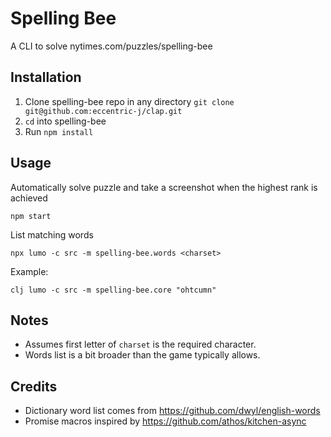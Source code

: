 # Spelling Bee
A CLI to solve nytimes.com/puzzles/spelling-bee

## Installation
1. Clone spelling-bee repo in any directory `git clone git@github.com:eccentric-j/clap.git`
2. `cd` into spelling-bee
3. Run `npm install`

## Usage
Automatically solve puzzle and take a screenshot when the highest rank is achieved
```shell
npm start
```

List matching words
```shell
npx lumo -c src -m spelling-bee.words <charset>
```

Example:
```shell
clj lumo -c src -m spelling-bee.core "ohtcumn"
```

## Notes
- Assumes first letter of `charset` is the required character.
- Words list is a bit broader than the game typically allows.

## Credits
- Dictionary word list comes from https://github.com/dwyl/english-words
- Promise macros inspired by https://github.com/athos/kitchen-async
